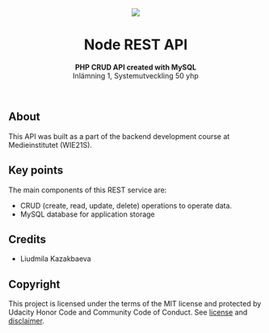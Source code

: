 <div align="center"><img src="https://medieinstitutet.se/wp-content/uploads/2019/04/logomedieinstitutet-370x73.png"></div>
<h1 align="center">Node REST API</h1>
<p align="center"><strong>PHP CRUD API created with MySQL</strong>
<br>Inlämning 1, Systemutveckling 50 yhp</p>
<br/>
<h2>About</h2>
This API was built as a part of the backend development course at Medieinstitutet (WIE21S). 

<h2>Key points</h2>

The main components of this REST service are:

- CRUD (create, read, update, delete) operations to operate data.
- MySQL database for application storage

<h2>Credits</h2>

- Liudmila Kazakbaeva

<h2>Copyright</h2>
This project is licensed under the terms of the MIT license and protected by Udacity Honor Code and Community Code of Conduct. See <a href="LICENSE.md">license</a> and <a href="LICENSE.DISCLAIMER.md">disclaimer</a>.
